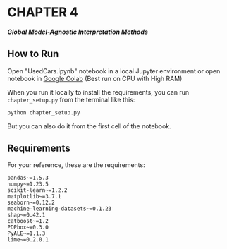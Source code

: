 # CHAPTER 4
**_Global Model-Agnostic Interpretation Methods_**

## How to Run

Open "UsedCars.ipynb" notebook in a local Jupyter environment or open notebook in [Google Colab](https://colab.research.google.com/drive/1G_haMEW9NM3NBrY9WMlNY6D9Hi_g_Ef0?usp=sharing) (Best run on CPU with High RAM)

When you run it locally to install the requirements, you can run `chapter_setup.py` from the terminal like this:

``` sh
python chapter_setup.py
```

But you can also do it from the first cell of the notebook.

## Requirements

For your reference, these are the requirements:

```
pandas~=1.5.3
numpy~=1.23.5
scikit-learn~=1.2.2
matplotlib~=3.7.1
seaborn~=0.12.2
machine-learning-datasets~=0.1.23
shap~=0.42.1
catboost~=1.2
PDPbox~=0.3.0
PyALE~=1.1.3
lime~=0.2.0.1
```